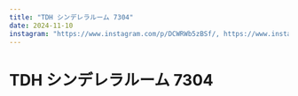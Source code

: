 ```yaml
---
title: "TDH シンデレラルーム 7304"
date: 2024-11-10
instagram: "https://www.instagram.com/p/DCWRWb5zBSf/, https://www.instagram.com/p/DCY6iv0TEpH/"
---
```


# TDH シンデレラルーム 7304 